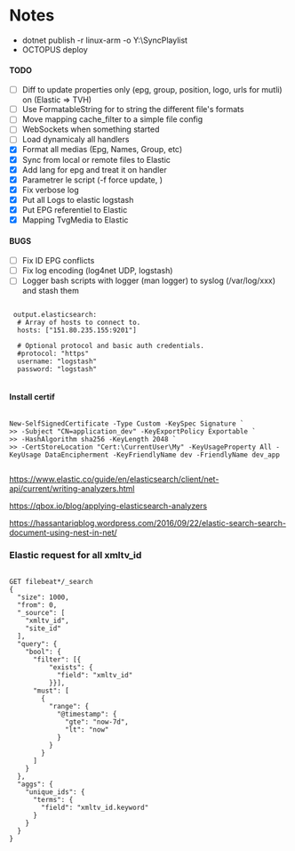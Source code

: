 ﻿# Notes
 - dotnet publish -r linux-arm -o Y:\SyncPlaylist
 - OCTOPUS deploy
#### TODO
- [ ] Diff to update properties only (epg, group, position, logo, urls for mutli) on (Elastic => TVH)
- [ ] Use FormatableString for to string the different file's formats
- [ ] Move mapping cache_filter to a simple file config
- [ ] WebSockets when something started
- [ ] Load dynamicaly all handlers
- [x] Format all medias (Epg, Names, Group, etc)
- [x] Sync from local or remote files to Elastic
- [x] Add lang for epg and treat it on handler
- [x] Parametrer le script (-f force update, )
- [x] Fix verbose log
- [x] Put all Logs to elastic logstash
- [x] Put EPG referentiel to Elastic
- [x] Mapping TvgMedia to Elastic

#### BUGS

- [ ] Fix ID EPG conflicts
- [ ] Fix log encoding (log4net UDP, logstash)
- [ ] Logger bash scripts with logger (man logger) to syslog (/var/log/xxx) and stash them

<pre><code>
 output.elasticsearch:
  # Array of hosts to connect to.
  hosts: ["151.80.235.155:9201"]

  # Optional protocol and basic auth credentials.
  #protocol: "https"
  username: "logstash"
  password: "logstash"
 </code></pre>

#### Install certif

<pre><code>
New-SelfSignedCertificate -Type Custom -KeySpec Signature `
>> -Subject "CN=application_dev" -KeyExportPolicy Exportable `
>> -HashAlgorithm sha256 -KeyLength 2048 `
>> -CertStoreLocation "Cert:\CurrentUser\My" -KeyUsageProperty All -KeyUsage DataEncipherment -KeyFriendlyName dev -FriendlyName dev_app
 </code></pre>

https://www.elastic.co/guide/en/elasticsearch/client/net-api/current/writing-analyzers.html

https://qbox.io/blog/applying-elasticsearch-analyzers

https://hassantariqblog.wordpress.com/2016/09/22/elastic-search-search-document-using-nest-in-net/

### Elastic request for all xmltv_id
<pre><code>
GET filebeat*/_search
{
  "size": 1000,
  "from": 0,
  "_source": [
    "xmltv_id",
    "site_id"
  ],
  "query": {
    "bool": {
      "filter": [{
          "exists": {
            "field": "xmltv_id"
          }}],
      "must": [
        {
          "range": {
            "@timestamp": {
              "gte": "now-7d",
              "lt": "now"
            }
          }
        }
      ]
    }
  },
  "aggs": {
    "unique_ids": {
      "terms": {
        "field": "xmltv_id.keyword"
      }
    }
  }
}
</code></pre>